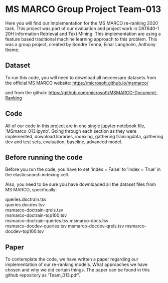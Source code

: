 # MS MARCO Group Project Team-013

Here you will find our implementation for the MS MARCO re-ranking 2020 task. This project was part of our evaluation and project work in DAT640-1 20H Information Retrieval and Text Mining. This implementation are using a feature based traditional machine learning approach to this problem.
This was a group project, created by Sondre Tennø, Einar Langholm, Anthony Ibeme.

## Dataset

To run this code, you will need to download all neccessary datasets from the official MS MARCO website: https://microsoft.github.io/msmarco/

and from the github: https://github.com/microsoft/MSMARCO-Document-Ranking

## Code

All of our code in this project are in one single jupyter notebook file, 'MSmarco_013.ipynb'.
Going through each section as they were implemented, download libraries, indexing, gathering trainingdata, gathering dev and test sets, evaluation, baseline, advanced model.

## Before running the code

Before you run the code, you have to set 'index = False' to 'index = True' in the elasticsearch indexing cell.

Also, you need to be sure you have downloaded all the dataset files from MS MARCO, specifically:

queries.doctrain.tsv  
queries.docdev.tsv  
msmarco-doctrain-qrels.tsv  
msmarco-doctrain-top100.tsv  
msmarco-doctrain-queries.tsv
msmarco-docs.tsv  
msmarco-docdev-queries.tsv
msmarco-docdev-qrels.tsv
msmarco-docdev-top100.tsv

## Paper

To contemplate the code, we have written a paper regarding our implementation of our re-ranking models. What approaches we have chosen and why we did certain things.
The paper can be found in this github repository as 'Team_013.pdf'.